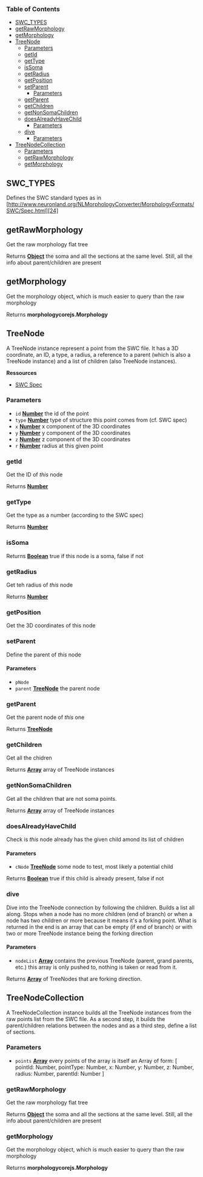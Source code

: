 <!-- Generated by documentation.js. Update this documentation by updating the source code. -->

### Table of Contents

-   [SWC_TYPES][1]
-   [getRawMorphology][2]
-   [getMorphology][3]
-   [TreeNode][4]
    -   [Parameters][5]
    -   [getId][6]
    -   [getType][7]
    -   [isSoma][8]
    -   [getRadius][9]
    -   [getPosition][10]
    -   [setParent][11]
        -   [Parameters][12]
    -   [getParent][13]
    -   [getChildren][14]
    -   [getNonSomaChildren][15]
    -   [doesAlreadyHaveChild][16]
        -   [Parameters][17]
    -   [dive][18]
        -   [Parameters][19]
-   [TreeNodeCollection][20]
    -   [Parameters][21]
    -   [getRawMorphology][22]
    -   [getMorphology][23]

## SWC_TYPES

Defines the SWC standard types as in [http://www.neuronland.org/NLMorphologyConverter/MorphologyFormats/SWC/Spec.html][24]

## getRawMorphology

Get the raw morphology flat tree

Returns **[Object][25]** the soma and all the sections at the same level.
Still, all the info about parent/children are present

## getMorphology

Get the morphology object, which is much easier to query than the raw morphology

Returns **morphologycorejs.Morphology** 

## TreeNode

A TreeNode instance represent a point from the SWC file. It has a 3D coordinate,
an ID, a type, a radius, a reference to a parent (which is also a TreeNode
instance) and a list of children (also TreeNode instances).

**Ressources**

-   [SWC Spec][24]

### Parameters

-   `id` **[Number][26]** the id of the point
-   `type` **[Number][26]** type of structure this point comes from (cf. SWC spec)
-   `x` **[Number][26]** x component of the 3D coordinates
-   `y` **[Number][26]** y component of the 3D coordinates
-   `z` **[Number][26]** z component of the 3D coordinates
-   `r` **[Number][26]** radius at this given point

### getId

Get the ID of _this_ node

Returns **[Number][26]** 

### getType

Get the type as a number (according to the SWC spec)

Returns **[Number][26]** 

### isSoma

Returns **[Boolean][27]** true if this node is a soma, false if not

### getRadius

Get teh radius of _this_ node

Returns **[Number][26]** 

### getPosition

Get the 3D coordinates of this node

### setParent

Define the parent of _this_ node

#### Parameters

-   `pNode`  
-   `parent` **[TreeNode][28]** the parent node

### getParent

Get the parent node of _this_ one

Returns **[TreeNode][28]** 

### getChildren

Get all the chidren

Returns **[Array][29]** array of TreeNode instances

### getNonSomaChildren

Get all the children that are not soma points.

Returns **[Array][29]** array of TreeNode instances

### doesAlreadyHaveChild

Check is _this_ node already has the given child amond its list of children

#### Parameters

-   `cNode` **[TreeNode][28]** some node to test, most likely a potential child

Returns **[Boolean][27]** true if this child is already present, false if not

### dive

Dive into the TreeNode connection by following the children. Builds a list
all along. Stops when a node has no more children (end of branch) or when a
node has two children or more because it means it's a forking point.
What is returned in the end is an array that can be empty (if end of branch)
or with two or more TreeNode instance being the forking direction

#### Parameters

-   `nodeList` **[Array][29]** contains the previous TreeNode (parent, grand parents, etc.)
    this array is only pushed to, nothing is taken or read from it.

Returns **[Array][29]** of TreeNodes that are forking direction.

## TreeNodeCollection

A TreeNodeCollection instance builds all the TreeNode instances from the raw
points list from the SWC file. As a second step, it builds the parent/children
relations between the nodes and as a third step, define a list of sections.

### Parameters

-   `points` **[Array][29]** every points of the array is itself an Array of form:
    [
        pointId: Number,
        pointType: Number,
        x: Number,
        y: Number,
        z: Number,
        radius: Number,
        parentId: Number
      ]

### getRawMorphology

Get the raw morphology flat tree

Returns **[Object][25]** the soma and all the sections at the same level.
Still, all the info about parent/children are present

### getMorphology

Get the morphology object, which is much easier to query than the raw morphology

Returns **morphologycorejs.Morphology** 

[1]: #swc_types

[2]: #getrawmorphology

[3]: #getmorphology

[4]: #treenode

[5]: #parameters

[6]: #getid

[7]: #gettype

[8]: #issoma

[9]: #getradius

[10]: #getposition

[11]: #setparent

[12]: #parameters-1

[13]: #getparent

[14]: #getchildren

[15]: #getnonsomachildren

[16]: #doesalreadyhavechild

[17]: #parameters-2

[18]: #dive

[19]: #parameters-3

[20]: #treenodecollection

[21]: #parameters-4

[22]: #getrawmorphology-1

[23]: #getmorphology-1

[24]: http://www.neuronland.org/NLMorphologyConverter/MorphologyFormats/SWC/Spec.html

[25]: https://developer.mozilla.org/docs/Web/JavaScript/Reference/Global_Objects/Object

[26]: https://developer.mozilla.org/docs/Web/JavaScript/Reference/Global_Objects/Number

[27]: https://developer.mozilla.org/docs/Web/JavaScript/Reference/Global_Objects/Boolean

[28]: #treenode

[29]: https://developer.mozilla.org/docs/Web/JavaScript/Reference/Global_Objects/Array
